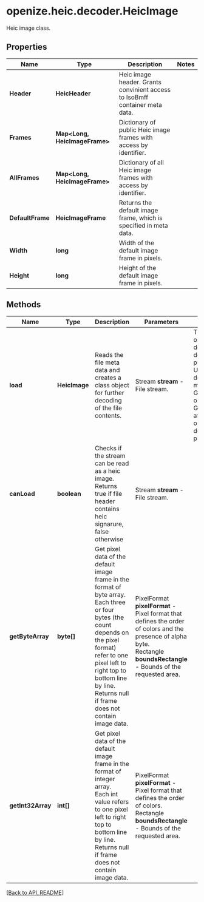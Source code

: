 # openize.heic.decoder.HeicImage

Heic image class.

## Properties

Name | Type | Description | Notes
------------ | ------------- | ------------- | -------------
**Header** | **HeicHeader** | Heic image header. Grants convinient access to IsoBmff container meta data. | 
**Frames** | **Map<Long, HeicImageFrame>** | Dictionary of public Heic image frames with access by identifier. | 
**AllFrames** | **Map<Long, HeicImageFrame>** | Dictionary of all Heic image frames with access by identifier. | 
**DefaultFrame** | **HeicImageFrame** | Returns the default image frame, which is specified in meta data. | 
**Width** | **long** | Width of the default image frame in pixels. | 
**Height** | **long** | Height of the default image frame in pixels. | 

## Methods

Name | Type | Description | Parameters | Notes
------------ | ------------- | ------------- | ------------- | -------------
**load** | **HeicImage** | Reads the file meta data and creates a class object for further decoding of the file contents. | Stream **stream** - File stream. | This operation does not decode pixels.<br />Use the default frame methods GetByteArray or GetInt32Array afterwards in order to decode pixels.
**canLoad** | **boolean** | Checks if the stream can be read as a heic image.<br />Returns true if file header contains heic signarure, false otherwise | Stream **stream** - File stream. | 
**getByteArray** | **byte[]** | Get pixel data of the default image frame in the format of byte array.<br />Each three or four bytes (the count depends on the pixel format) refer to one pixel left to right top to bottom line by line.<br />Returns null if frame does not contain image data. | PixelFormat <b>pixelFormat</b> - Pixel format that defines the order of colors and the presence of alpha byte.<br />Rectangle <b>boundsRectangle</b> - Bounds of the requested area.
**getInt32Array** | **int[]** | Get pixel data of the default image frame in the format of integer array.<br />Each int value refers to one pixel left to right top to bottom line by line.<br />Returns null if frame does not contain image data. | PixelFormat <b>pixelFormat</b> - Pixel format that defines the order of colors.<br />Rectangle <b>boundsRectangle</b> - Bounds of the requested area.

[[Back to API_README]](API_README.md)